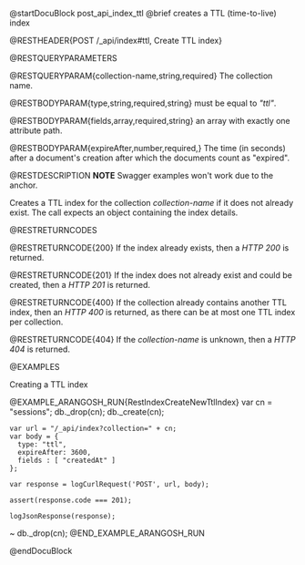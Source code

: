 
@startDocuBlock post_api_index_ttl
@brief creates a TTL (time-to-live) index

@RESTHEADER{POST /_api/index#ttl, Create TTL index}

@RESTQUERYPARAMETERS

@RESTQUERYPARAM{collection-name,string,required}
The collection name.

@RESTBODYPARAM{type,string,required,string}
must be equal to *"ttl"*.

@RESTBODYPARAM{fields,array,required,string}
an array with exactly one attribute path.

@RESTBODYPARAM{expireAfter,number,required,}
The time (in seconds) after a document's creation after which the
documents count as "expired".

@RESTDESCRIPTION
**NOTE** Swagger examples won't work due to the anchor.

Creates a TTL index for the collection *collection-name* if it
does not already exist. The call expects an object containing the index
details.

@RESTRETURNCODES

@RESTRETURNCODE{200}
If the index already exists, then a *HTTP 200* is returned.

@RESTRETURNCODE{201}
If the index does not already exist and could be created, then a *HTTP 201*
is returned.

@RESTRETURNCODE{400}
If the collection already contains another TTL index, then an *HTTP 400* is 
returned, as there can be at most one TTL index per collection.

@RESTRETURNCODE{404}
If the *collection-name* is unknown, then a *HTTP 404* is returned.

@EXAMPLES

Creating a TTL index

@EXAMPLE_ARANGOSH_RUN{RestIndexCreateNewTtlIndex}
    var cn = "sessions";
    db._drop(cn);
    db._create(cn);

    var url = "/_api/index?collection=" + cn;
    var body = { 
      type: "ttl", 
      expireAfter: 3600,
      fields : [ "createdAt" ] 
    };

    var response = logCurlRequest('POST', url, body);

    assert(response.code === 201);

    logJsonResponse(response);
  ~ db._drop(cn);
@END_EXAMPLE_ARANGOSH_RUN

@endDocuBlock

